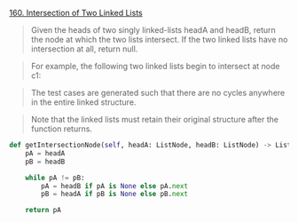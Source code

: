 [160. Intersection of Two Linked Lists](https://leetcode.com/problems/intersection-of-two-linked-lists)

> Given the heads of two singly linked-lists headA and headB, return the node at which the two lists intersect. If the two linked lists have no intersection at all, return null.

> For example, the following two linked lists begin to intersect at node c1:

> The test cases are generated such that there are no cycles anywhere in the entire linked structure.

> Note that the linked lists must retain their original structure after the function returns.

```python
def getIntersectionNode(self, headA: ListNode, headB: ListNode) -> ListNode:
    pA = headA
    pB = headB

    while pA != pB:
        pA = headB if pA is None else pA.next
        pB = headA if pB is None else pB.next

    return pA
```